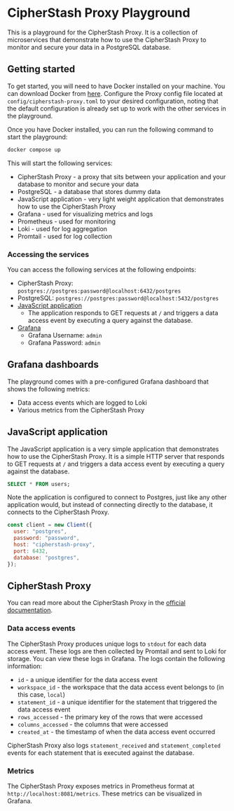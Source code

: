 # CipherStash Proxy Playground

This is a playground for the CipherStash Proxy. It is a collection of microservices that demonstrate how to use the CipherStash Proxy to monitor and secure your data in a PostgreSQL database.

## Getting started

To get started, you will need to have Docker installed on your machine. You can download Docker from [here](https://www.docker.com/products/docker-desktop).
Configure the Proxy config file located at `config/cipherstash-proxy.toml` to your desired configuration, noting that the default configuration is already set up to work with the other services in the playground.

Once you have Docker installed, you can run the following command to start the playground:

```bash
docker compose up
```

This will start the following services:

- CipherStash Proxy - a proxy that sits between your application and your database to monitor and secure your data
- PostgreSQL - a database that stores dummy data
- JavaScript application - very light weight application that demonstrates how to use the CipherStash Proxy
- Grafana - used for visualizing metrics and logs
- Prometheus - used for monitoring
- Loki - used for log aggregation
- Promtail - used for log collection

### Accessing the services

You can access the following services at the following endpoints:

- CipherStash Proxy: `postgres://postgres:password@localhost:6432/postgres`
- PostgreSQL: `postgres://postgres:password@localhost:5432/postgres`
- [JavaScript application](http://localhost:8080)
  - The application responds to GET requests at `/` and triggers a data access event by executing a query against the database.
- [Grafana](http://localhost:3000)
  - Grafana Username: `admin`
  - Grafana Password: `admin`

## Grafana dashboards

The playground comes with a pre-configured Grafana dashboard that shows the following metrics:

- Data access events which are logged to Loki
- Various metrics from the CipherStash Proxy

## JavaScript application

The JavaScript application is a very simple application that demonstrates how to use the CipherStash Proxy.
It is a simple HTTP server that responds to GET requests at `/` and triggers a data access event by executing a query against the database.

```sql
SELECT * FROM users;
```

Note the application is configured to connect to Postgres, just like any other application would, but instead of connecting directly to the database, it connects to the CipherStash Proxy.

```javascript
const client = new Client({
  user: "postgres",
  password: "password",
  host: "cipherstash-proxy",
  port: 6432,
  database: "postgres",
});
```

## CipherStash Proxy

You can read more about the CipherStash Proxy in the [official documentation](https://cipherstash.com/docs/reference/proxy).

### Data access events

The CipherStash Proxy produces unique logs to `stdout` for each data access event.
These logs are then collected by Promtail and sent to Loki for storage.
You can view these logs in Grafana.
The logs contain the following information:

- `id` - a unique identifier for the data access event
- `workspace_id` - the workspace that the data access event belongs to (in this case, `local`)
- `statement_id` - a unique identifier for the statement that triggered the data access event
- `rows_accessed` - the primary key of the rows that were accessed
- `columns_accessed` - the columns that were accessed
- `created_at` - the timestamp of when the data access event occurred

CipherStash Proxy also logs `statement_received` and `statement_completed` events for each statement that is executed against the database.

### Metrics

The CipherStash Proxy exposes metrics in Prometheus format at `http://localhost:8081/metrics`.
These metrics can be visualized in Grafana.
